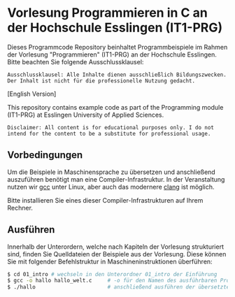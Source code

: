 # Vorlesung Programmieren in C an der Hochschule Esslingen (IT1-PRG)

Dieses Programmcode Repository beinhaltet Programmbeispiele im Rahmen der Vorlesung "Programmieren" (IT1-PRG) an der Hochschule Esslingen.
Bitte beachten Sie folgende Ausschlussklausel:

    Ausschlussklausel: Alle Inhalte dienen ausschließlich Bildungszwecken. Der Inhalt ist nicht für die professionelle Nutzung gedacht.

[English Version]

This repository contains example code as part of the Programming module (IT1-PRG) at Esslingen University of Applied Sciences.

    Disclaimer: All content is for educational purposes only. I do not intend for the content to be a substitute for professional usage.

## Vorbedingungen

Um die Beispiele in Maschinensprache zu übersetzen und anschließend auszuführen benötigt man eine Compiler-Infrastruktur.
In der Veranstaltung nutzen wir [gcc](https://gcc.gnu.org/) unter Linux, aber auch das modernere [clang](https://clang.llvm.org/) ist möglich.

Bitte installieren Sie eines dieser Compiler-Infrastrukturen auf Ihrem Rechner.


## Ausführen

Innerhalb der Unterordern, welche nach Kapiteln der Vorlesung strukturiert sind, finden Sie Quelldateien der Beispiele aus der Vorlesung.
Diese können Sie mit folgender Befehlstruktur in Maschineninstruktionen überführen:

```bash
$ cd 01_intro # wechseln in den Unterordner 01_intro der Einführung
$ gcc -o hallo hallo_welt.c     # -o für den Namen des ausführbaren Programms gefolgt von der Datei mit dem Quellcode
$ ./hallo                       # anschließend ausführen der übersetzten Programms
```

